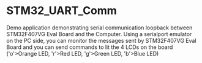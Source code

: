 # STM32_UART_Comm
Demo application demonstrating serial communication loopback between STM32F407VG Eval Board and the Computer.
Using a serialport emulator on the PC side, you can monitor the messages sent by STM32F407VG Eval Board and you can send commands to lit the 4 LCDs on the board ('o'>Orange LED, 'r'>Red LED, 'g'>Green LED, 'b'>Blue LED)
